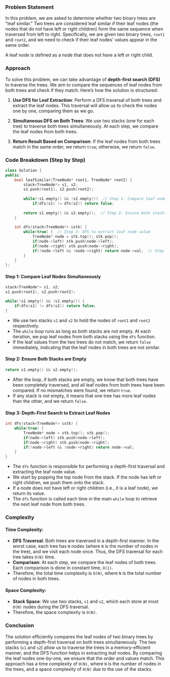### Problem Statement

In this problem, we are asked to determine whether two binary trees are "leaf similar." Two trees are considered leaf similar if their leaf nodes (the nodes that do not have left or right children) form the same sequence when traversed from left to right. Specifically, we are given two binary trees, `root1` and `root2`, and we need to check if their leaf nodes' values appear in the same order.

A leaf node is defined as a node that does not have a left or right child.

### Approach

To solve this problem, we can take advantage of **depth-first search (DFS)** to traverse the trees. We aim to compare the sequences of leaf nodes from both trees and check if they match. Here’s how the solution is structured:

1. **Use DFS for Leaf Extraction**: Perform a DFS traversal of both trees and extract the leaf nodes. This traversal will allow us to check the nodes one by one, comparing them as we go.

2. **Simultaneous DFS on Both Trees**: We use two stacks (one for each tree) to traverse both trees simultaneously. At each step, we compare the leaf nodes from both trees.

3. **Return Result Based on Comparison**: If the leaf nodes from both trees match in the same order, we return `true`; otherwise, we return `false`.

### Code Breakdown (Step by Step)

```cpp
class Solution {
public:
    bool leafSimilar(TreeNode* root1, TreeNode* root2) {
        stack<TreeNode*> s1, s2;
        s1.push(root1), s2.push(root2);
        
        while(!s1.empty() && !s2.empty())  // Step 1: Compare leaf nodes
            if(dfs(s1) != dfs(s2)) return false;
        
        return s1.empty() && s2.empty();  // Step 2: Ensure both stacks are empty
    }
    
    int dfs(stack<TreeNode*> &stk) {
        while(true) {  // Step 3: DFS to extract leaf node value
            TreeNode* node = stk.top(); stk.pop();
            if(node->left) stk.push(node->left);
            if(node->right) stk.push(node->right);
            if(!node->left && !node->right) return node->val;  // Step 4: Return leaf node value
        }
    }
};
```

#### Step 1: Compare Leaf Nodes Simultaneously

```cpp
stack<TreeNode*> s1, s2;
s1.push(root1), s2.push(root2);

while(!s1.empty() && !s2.empty()) {
    if(dfs(s1) != dfs(s2)) return false;
}
```

- We use two stacks `s1` and `s2` to hold the nodes of `root1` and `root2` respectively.
- The `while` loop runs as long as both stacks are not empty. At each iteration, we pop leaf nodes from both stacks using the `dfs` function.
- If the leaf values from the two trees do not match, we return `false` immediately, indicating that the leaf nodes in both trees are not similar.

#### Step 2: Ensure Both Stacks are Empty

```cpp
return s1.empty() && s2.empty();
```

- After the loop, if both stacks are empty, we know that both trees have been completely traversed, and all leaf nodes from both trees have been compared. If no mismatches were found, we return `true`.
- If any stack is not empty, it means that one tree has more leaf nodes than the other, and we return `false`.

#### Step 3: Depth-First Search to Extract Leaf Nodes

```cpp
int dfs(stack<TreeNode*> &stk) {
    while(true) {
        TreeNode* node = stk.top(); stk.pop();
        if(node->left) stk.push(node->left);
        if(node->right) stk.push(node->right);
        if(!node->left && !node->right) return node->val;
    }
}
```

- The `dfs` function is responsible for performing a depth-first traversal and extracting the leaf node value.
- We start by popping the top node from the stack. If the node has left or right children, we push them onto the stack.
- If a node does not have left or right children (i.e., it is a leaf node), we return its value.
- The `dfs` function is called each time in the main `while` loop to retrieve the next leaf node from both trees.

### Complexity

#### Time Complexity:

- **DFS Traversal**: Both trees are traversed in a depth-first manner. In the worst case, each tree has `N` nodes (where `N` is the number of nodes in the tree), and we visit each node once. Thus, the DFS traversal for each tree takes `O(N)` time.
- **Comparison**: At each step, we compare the leaf nodes of both trees. Each comparison is done in constant time, `O(1)`.
- Therefore, the total time complexity is `O(N)`, where `N` is the total number of nodes in both trees.

#### Space Complexity:

- **Stack Space**: We use two stacks, `s1` and `s2`, which each store at most `O(N)` nodes during the DFS traversal.
- Therefore, the space complexity is `O(N)`.

### Conclusion

The solution efficiently compares the leaf nodes of two binary trees by performing a depth-first traversal on both trees simultaneously. The two stacks (`s1` and `s2`) allow us to traverse the trees in a memory-efficient manner, and the DFS function helps in extracting leaf nodes. By comparing the leaf nodes one-by-one, we ensure that the order and values match. This approach has a time complexity of `O(N)`, where `N` is the number of nodes in the trees, and a space complexity of `O(N)` due to the use of the stacks.